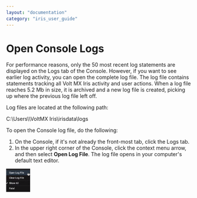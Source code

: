 ```yaml
---
layout: "documentation"
category: "iris_user_guide"
---
```

                         


Open Console Logs
=================

For performance reasons, only the 50 most recent log statements are displayed on the Logs tab of the Console. However, if you want to see earlier log activity, you can open the complete log file. The log file contains statements tracking all Volt MX Iris activity and user actions. When a log file reaches 5.2 Mb in size, it is archived and a new log file is created, picking up where the previous log file left off.

Log files are located at the following path:

C:\\Users\\<user>\\VoltMX Iris\\irisdata\\logs

To open the Console log file, do the following:

1.  On the Console, if it's not already the front-most tab, click the Logs tab.
2.  In the upper right corner of the Console, click the context menu arrow, and then select **Open Log File**. The log file opens in your computer's default text editor.

![](Resources/Images/OpenLogFile.png)
